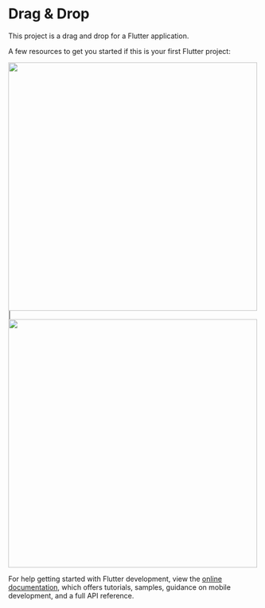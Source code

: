 # Drag & Drop

This project is a drag and drop for a Flutter application.

A few resources to get you started if this is your first Flutter project:

<img src = "https://user-images.githubusercontent.com/121785230/220333763-a074ff62-3f22-41c3-92c3-c670f76d6396.png" height = "500px"/> |
<img src = "https://user-images.githubusercontent.com/121785230/220333713-cb94e41f-33a5-41e4-91a5-afaef8fb9f02.png" height = "500px"/>

For help getting started with Flutter development, view the
[online documentation](https://docs.flutter.dev/), which offers tutorials,
samples, guidance on mobile development, and a full API reference.
